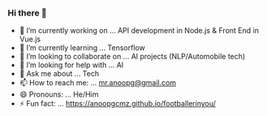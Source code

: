 ### Hi there 👋

<!--
**anoopgcmz/anoopgcmz** is a ✨ _special_ ✨ repository because its `README.md` (this file) appears on your GitHub profile.

Here are some ideas to get you started:
-->
- 🔭 I’m currently working on ... API development in Node.js & Front End in Vue.js
- 🌱 I’m currently learning ... Tensorflow
- 👯 I’m looking to collaborate on ... AI projects (NLP/Automobile tech)
- 🤔 I’m looking for help with ... AI
- 💬 Ask me about ... Tech
- 📫 How to reach me: ... mr.anoopg@gmail.com
- 😄 Pronouns: ... He/Him
- ⚡ Fun fact: ... https://anoopgcmz.github.io/footballerinyou/

